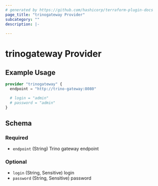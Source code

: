 ```yaml
---
# generated by https://github.com/hashicorp/terraform-plugin-docs
page_title: "trinogateway Provider"
subcategory: ""
description: |-
  
---
```


# trinogateway Provider



## Example Usage

```terraform
provider "trinogateway" {
  endpoint = "http://trino-gateway:8080"

  # login = "admin"
  # password = "admin"
}
```

<!-- schema generated by tfplugindocs -->
## Schema

### Required

- `endpoint` (String) Trino gateway endpoint

### Optional

- `login` (String, Sensitive) login
- `password` (String, Sensitive) password
